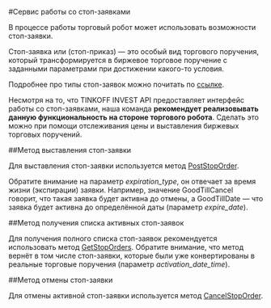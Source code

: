 #Сервис работы со стоп-заявками

В процессе работы торговый робот может использовать возможности стоп-заявки. 

Стоп-заявка или (стоп-приказ) — это особый вид торгового поручения, который трансформируется
в биржевое торговое поручение с заданными параметрами при достижении какого-то условия.

Подробнее про типы стоп-заявок можно почитать по [ссылке](https://www.tinkoff.ru/invest/account/help/trade-on-bs/bids/).

Несмотря на то, что TINKOFF INVEST API предоставляет интерфейс работы со стоп-заявками, 
наша команда **рекомендует реализовывать данную функциональность на стороне торгового робота**.
Сделать это можно при помощи отслеживания цены и выставления биржевых торговых поручений.

##Метод выставления стоп-заявки 

Для выставления стоп-заявки используется метод [PostStopOrder](/investAPI/stoporders#poststoporder).

Обратите внимание на параметр *expiration_type*, он отвечает за время жизни (экспирации) заявки. Например,
значение GoodTillCancel говорит, что такая заявка будет активна до отмены, а GoodTillDate — что заявка
будет активна до определённой даты (параметр *expire_date*).

##Метод получения списка активных стоп-заявок

Для получения полного списка стоп-заявок рекомендуется использовать метод [GetStopOrders](/investAPI/stoporders#getstoporders).
Обратите внимание, что метод вернёт в том числе стоп-заявки, которые были уже конвертированы в 
реальные торговые поручения (параметр *activation_date_time*). 

##Метод отмены стоп-заявки

Для отмены активной стоп-заявки используется метод [CancelStopOrder](/investAPI/stoporders#cancelstoporder).